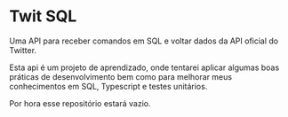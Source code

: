 # Twit SQL
Uma API para receber comandos em SQL e voltar dados da API oficial do Twitter.

Esta api é um projeto de aprendizado, onde tentarei aplicar algumas boas práticas de desenvolvimento bem como para melhorar meus conhecimentos em SQL, Typescript e testes unitários.

Por hora esse repositório estará vazio.

